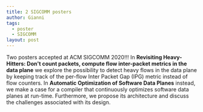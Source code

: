 ```yaml
---
title: 2 SIGCOMM posters
author: Gianni
tags:
  - poster
  - SIGCOMM
layout: post
---
```


Two posters accepted at ACM SIGCOMM 2020!!! In **Revisiting Heavy-Hitters: Don't count packets, compute flow inter-packet metrics in the data plane** 
we explore the possibility to detect heavy flows in the data plane by keeping track of the per-flow Inter Packet Gap (IPG) metric instead of flow counters.
In **Automatic Optimization of Software Data Planes** instead, we make a case for a compiler that continuously optimizes software data planes at 
run-time. Furthermore, we propose its architecture and discuss the challenges associated with its design.

